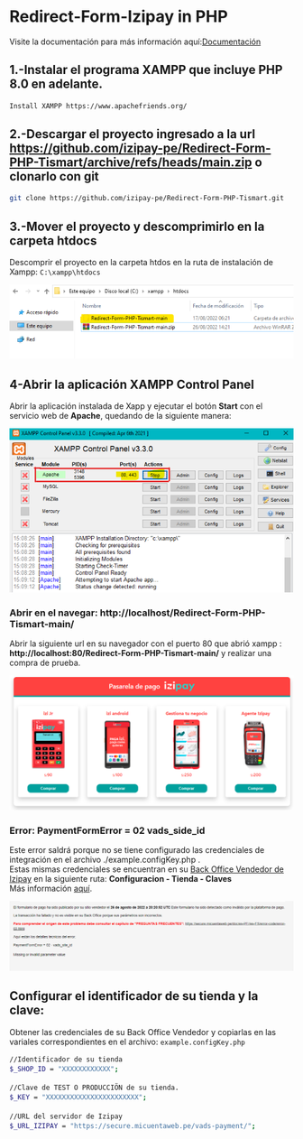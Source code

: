 # Redirect-Form-Izipay in PHP

Visite la documentación para más información aquí:[Documentación](https://secure.micuentaweb.pe/doc/es-PE/form-payment/standard-payment/sitemap.html)

## 1.-Instalar el programa XAMPP que incluye PHP 8.0 en adelante.

```sh
Install XAMPP https://www.apachefriends.org/
``` 

## 2.-Descargar el proyecto ingresado a la url https://github.com/izipay-pe/Redirect-Form-PHP-Tismart/archive/refs/heads/main.zip  o clonarlo con git
```sh
git clone https://github.com/izipay-pe/Redirect-Form-PHP-Tismart.git
``` 

## 3.-Mover el proyecto y descomprimirlo en la carpeta htdocs 
Descomprir el proyecto en la carpeta htdos en la ruta de instalación de Xampp: `C:\xampp\htdocs`

![proyecto en xampp](/images/captura1.png)

## 4-Abrir la aplicación XAMPP Control Panel 
 Abrir la aplicación instalada de Xapp y ejecutar el botón **Start** con el servicio web de **Apache**, quedando de la siguiente manera:

![Xampp control panel](/images/captura2.png)

### Abrir en el navegar: http://localhost/Redirect-Form-PHP-Tismart-main/
Abrir la siguiente url en su navegador con el puerto 80 que abrió xampp : **http://localhost:80/Redirect-Form-PHP-Tismart-main/** y realizar una compra de prueba.

![Pasarela de pago](/images/captura3.png)

### Error: **PaymentFormError = 02 vads_side_id**  
 Este error saldrá porque no se tiene configurado las credenciales de integración en el archivo ./example.configKey.php .  
 Estas mismas credenciales se encuentran en su [Back Office Vendedor de Izipay](https://secure.micuentaweb.pe/vads-merchant/) en la siguiente ruta: **Configuracion - Tienda - Claves**  
 Más información [aquí](https://secure.micuentaweb.pe/doc/es-PE/form-payment/quick-start-guide/identificarse-durante-los-intercambios.html).  
 
![error en pasarela](/images/captura%20error.png)

## Configurar el identificador de su tienda y la clave:
Obtener las credenciales de su Back Office Vendedor y copiarlas en las variales correspondientes en el archivo: `example.configKey.php ` 

```sh
//Identificador de su tienda
$_SHOP_ID = "XXXXXXXXXXXX"; 

//Clave de TEST O PRODUCCIÖN de su tienda.
$_KEY = "XXXXXXXXXXXXXXXXXXXXXXX";

//URL del servidor de Izipay
$_URL_IZIPAY = "https://secure.micuentaweb.pe/vads-payment/";
``` 
